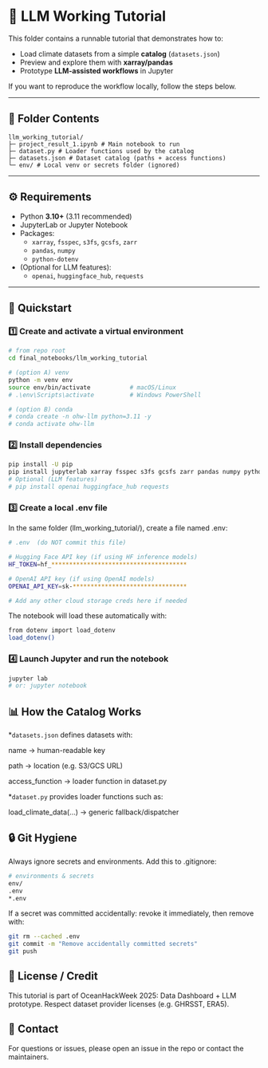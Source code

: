 # 🌊 LLM Working Tutorial

This folder contains a runnable tutorial that demonstrates how to:

- Load climate datasets from a simple **catalog** (`datasets.json`)
- Preview and explore them with **xarray/pandas**
- Prototype **LLM-assisted workflows** in Jupyter

If you want to reproduce the workflow locally, follow the steps below.

---

## 📂 Folder Contents
```text
llm_working_tutorial/
├─ project_result_1.ipynb # Main notebook to run
├─ dataset.py # Loader functions used by the catalog
├─ datasets.json # Dataset catalog (paths + access functions)
└─ env/ # Local venv or secrets folder (ignored)
```

---

## ⚙️ Requirements

- Python **3.10+** (3.11 recommended)
- JupyterLab or Jupyter Notebook
- Packages:
  - `xarray`, `fsspec`, `s3fs`, `gcsfs`, `zarr`
  - `pandas`, `numpy`
  - `python-dotenv`
- (Optional for LLM features):  
  - `openai`, `huggingface_hub`, `requests`

---

## 🚀 Quickstart

### 1️⃣ Create and activate a virtual environment
```bash
# from repo root
cd final_notebooks/llm_working_tutorial

# (option A) venv
python -m venv env
source env/bin/activate           # macOS/Linux
# .\env\Scripts\activate          # Windows PowerShell
```
```bash
# (option B) conda
# conda create -n ohw-llm python=3.11 -y
# conda activate ohw-llm
```

### 2️⃣ Install dependencies
```bash
pip install -U pip
pip install jupyterlab xarray fsspec s3fs gcsfs zarr pandas numpy python-dotenv
# Optional (LLM features)
# pip install openai huggingface_hub requests
```

### 3️⃣ Create a local .env file 
In the same folder (llm_working_tutorial/), create a file named .env:

```bash
# .env  (do NOT commit this file)

# Hugging Face API key (if using HF inference models)
HF_TOKEN=hf_**************************************

# OpenAI API key (if using OpenAI models)
OPENAI_API_KEY=sk-********************************

# Add any other cloud storage creds here if needed
```

The notebook will load these automatically with:

```bash
from dotenv import load_dotenv
load_dotenv()
```

### 4️⃣ Launch Jupyter and run the notebook
```bash
jupyter lab
# or: jupyter notebook
```

## 📊 How the Catalog Works

*`datasets.json` defines datasets with:

name → human-readable key

path → location (e.g. S3/GCS URL)

access_function → loader function in dataset.py

*`dataset.py` provides loader functions such as:

load_climate_data(...) → generic fallback/dispatcher

## 🔒 Git Hygiene

Always ignore secrets and environments. Add this to .gitignore:

```bash
# environments & secrets
env/
.env
*.env
```

If a secret was committed accidentally: revoke it immediately, then remove with:
```bash
git rm --cached .env
git commit -m "Remove accidentally committed secrets"
git push
```

## 📜 License / Credit

This tutorial is part of OceanHackWeek 2025: Data Dashboard + LLM prototype.
Respect dataset provider licenses (e.g. GHRSST, ERA5).

## 🙋 Contact

For questions or issues, please open an issue in the repo or contact the maintainers.
